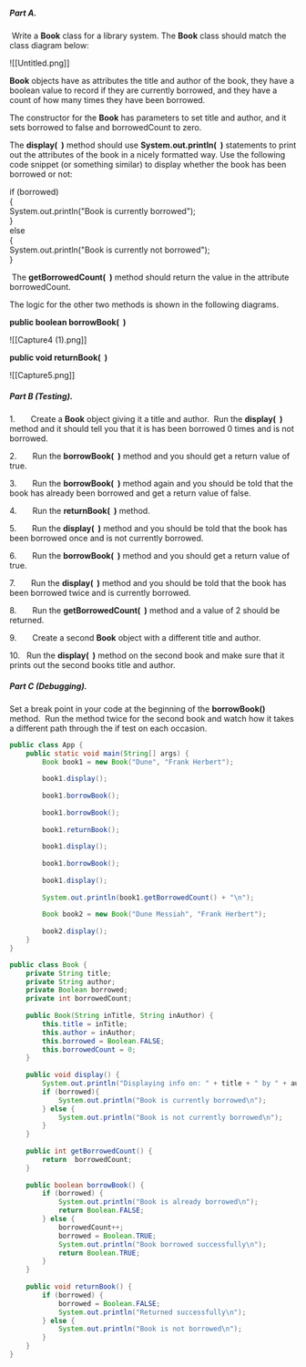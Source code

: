 ##### **Part A.**  

 Write a **Book** class for a library system. The **Book** class should match the class diagram below:

![[Untitled.png]]

**Book** objects have as attributes the title and author of the book, they have a boolean value to record if they are currently borrowed, and they have a count of how many times they have been borrowed. 

The constructor for the **Book** has parameters to set title and author, and it sets borrowed to false and borrowedCount to zero.

The **display(  )** method should use **System.out.println(  )** statements to print out the attributes of the book in a nicely formatted way. Use the following code snippet (or something similar) to display whether the book has been borrowed or not:

if (borrowed)  
{  
	System.out.println("Book is currently borrowed");  
}  
else  
{  
	System.out.println("Book is currently not borrowed");  
}

  

 The **getBorrowedCount(  )** method should return the value in the attribute borrowedCount.

The logic for the other two methods is shown in the following diagrams.

**public boolean borrowBook(  )**  

![[Capture4 (1).png]]
 

**public void returnBook(  )**

![[Capture5.png]]

##### **Part B (Testing).**

1.       Create a **Book** object giving it a title and author.  Run the **display(  )** method and it should tell you that it is has been borrowed 0 times and is not borrowed. 

2.       Run the **borrowBook(  )** method and you should get a return value of true.

3.       Run the **borrowBook(  )** method again and you should be told that the book has already been borrowed and get a return value of false.

4.       Run the **returnBook(  )** method. 

5.       Run the **display(  )** method and you should be told that the book has been borrowed once and is not currently borrowed.

6.       Run the **borrowBook(  )** method and you should get a return value of true.

7.       Run the **display(  )** method and you should be told that the book has been borrowed twice and is currently borrowed.

8.       Run the **getBorrowedCount(  )** method and a value of 2 should be returned.

9.       Create a second **Book** object with a different title and author.

10.   Run the **display(  )** method on the second book and make sure that it prints out the second books title and author.

##### **Part C (Debugging).**

Set a break point in your code at the beginning of the **borrowBook()** method.  Run the method twice for the second book and watch how it takes a different path through the if test on each occasion.

```java
public class App {  
    public static void main(String[] args) {  
        Book book1 = new Book("Dune", "Frank Herbert");  
  
        book1.display();  
  
        book1.borrowBook();  
  
        book1.borrowBook();  
  
        book1.returnBook();  
  
        book1.display();  
  
        book1.borrowBook();  
  
        book1.display();  
  
        System.out.println(book1.getBorrowedCount() + "\n");  
  
        Book book2 = new Book("Dune Messiah", "Frank Herbert");  
  
        book2.display();  
    }  
}
```

```java
public class Book {  
    private String title;  
    private String author;  
    private Boolean borrowed;  
    private int borrowedCount;  
  
    public Book(String inTitle, String inAuthor) {  
        this.title = inTitle;  
        this.author = inAuthor;  
        this.borrowed = Boolean.FALSE;  
        this.borrowedCount = 0;  
    }  
  
    public void display() {  
        System.out.println("Displaying info on: " + title + " by " + author + "\nThis book has been borrowed " + borrowedCount + " times");  
        if (borrowed){  
            System.out.println("Book is currently borrowed\n");  
        } else {  
            System.out.println("Book is not currently borrowed\n");  
        }  
    }  
  
    public int getBorrowedCount() {  
        return  borrowedCount;  
    }  
  
    public boolean borrowBook() {  
        if (borrowed) {  
            System.out.println("Book is already borrowed\n");  
            return Boolean.FALSE;  
        } else {  
            borrowedCount++;  
            borrowed = Boolean.TRUE;  
            System.out.println("Book borrowed successfully\n");  
            return Boolean.TRUE;  
        }  
    }  
  
    public void returnBook() {  
        if (borrowed) {  
            borrowed = Boolean.FALSE;  
            System.out.println("Returned successfully\n");  
        } else {  
            System.out.println("Book is not borrowed\n");  
        }  
    }  
}
```